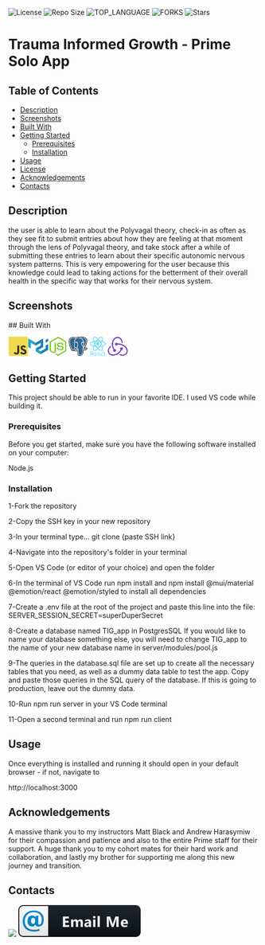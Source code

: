 ![License](https://img.shields.io/github/license/leilasadr/prime-solo-project.svg?style=for-the-badge) ![Repo Size](https://img.shields.io/github/languages/code-size/leilasadr/prime-solo-project.svg?style=for-the-badge) ![TOP_LANGUAGE](https://img.shields.io/github/languages/top/leilasadr/prime-solo-project.svg?style=for-the-badge) ![FORKS](https://img.shields.io/github/forks/leilasadr/prime-solo-project.svg?style=for-the-badge&social) ![Stars](https://img.shields.io/github/stars/leilasadr/prime-solo-project.svg?style=for-the-badge)
    
# Trauma Informed Growth - Prime Solo App

## Table of Contents

- [Description](#description)
- [Screenshots](#screenshots)
- [Built With](#built-with)
- [Getting Started](#getting-started)
  - [Prerequisites](#prerequisites)
  - [Installation](#installation)
- [Usage](#usage)
- [License](#license)
- [Acknowledgements](#acknowledgements)
- [Contacts](#contacts)

## Description

the user is able to learn about the Polyvagal theory, check-in as often as they see fit to submit entries about how they are feeling at that moment through the lens of Polyvagal theory, and take stock after a while of submitting these entries to learn about their specific autonomic nervous system patterns. This is very empowering for the user because this knowledge could lead to taking actions for the betterment of their overall health in the specific way that works for their nervous system.

## Screenshots

<img src="" />## Built With

<a href="https://developer.mozilla.org/en-US/docs/Web/JavaScript"><img src="https://raw.githubusercontent.com/devicons/devicon/master/icons/javascript/javascript-original.svg" height="40px" width="40px" /></a><a href="https://material-ui.com/"><img src="https://raw.githubusercontent.com/devicons/devicon/master/icons/materialui/materialui-original.svg" height="40px" width="40px" /></a><a href="https://nodejs.org/en/"><img src="https://raw.githubusercontent.com/devicons/devicon/master/icons/nodejs/nodejs-original.svg" height="40px" width="40px" /></a><a href="https://www.postgresql.org/"><img src="https://raw.githubusercontent.com/devicons/devicon/master/icons/postgresql/postgresql-original.svg" height="40px" width="40px" /></a><a href="https://reactjs.org/"><img src="https://raw.githubusercontent.com/devicons/devicon/master/icons/react/react-original-wordmark.svg" height="40px" width="40px" /></a><a href="https://redux.js.org/"><img src="https://raw.githubusercontent.com/devicons/devicon/master/icons/redux/redux-original.svg" height="40px" width="40px" /></a>

## Getting Started

This project should be able to run in your favorite IDE. I used VS code while building it.

### Prerequisites

Before you get started, make sure you have the following software installed on your computer:

Node.js

### Installation

1-Fork the repository

2-Copy the SSH key in your new repository

3-In your terminal type... git clone {paste SSH link}

4-Navigate into the repository's folder in your terminal

5-Open VS Code (or editor of your choice) and open the folder

6-In the terminal of VS Code run npm install and npm install @mui/material @emotion/react @emotion/styled to install all dependencies

7-Create a .env file at the root of the project and paste this line into the file:
SERVER_SESSION_SECRET=superDuperSecret

8-Create a database named TIG_app in PostgresSQL If you would like to name your database something else, you will need to change TIG_app to the name of your new database name in server/modules/pool.js

9-The queries in the database.sql file are set up to create all the necessary tables that you need, as well as a dummy data table to test the app. Copy and paste those queries in the SQL query of the database. If this is going to production, leave out the dummy data.

10-Run npm run server in your VS Code terminal

11-Open a second terminal and run npm run client

## Usage

Once everything is installed and running it should open in your default browser - if not, navigate to
 
http://localhost:3000

## Acknowledgements

A massive thank you to my instructors Matt Black and Andrew Harasymiw for their compassion and patience and also to the entire Prime staff for their support. A huge thank you to my cohort mates for their hard work and collaboration, and lastly my brother for supporting me along this new journey and transition. 

## Contacts

<a href="https://www.linkedin.com/in/https://www.linkedin.com/in/leilasadr/"><img src="https://img.shields.io/badge/LinkedIn-0077B5?style=for-the-badge&logo=linkedin&logoColor=white" /></a>  <a href="mailto:leilasadr54@gmail.com"><img src=https://raw.githubusercontent.com/johnturner4004/readme-generator/master/src/components/assets/images/email_me_button_icon_151852.svg /></a>
